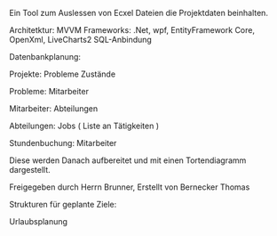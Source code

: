 Ein Tool zum Auslessen von Ecxel Dateien die Projektdaten beinhalten.

Architetktur: MVVM
Frameworks: .Net, wpf, EntityFramework Core, OpenXml, LiveCharts2
SQL-Anbindung



Datenbankplanung:

  Projekte:
    Probleme
    Zustände

  Probleme:
    Mitarbeiter

  Mitarbeiter:
    Abteilungen

  Abteilungen:
    Jobs ( Liste an Tätigkeiten )

  Stundenbuchung:
    Mitarbeiter
 
Diese werden Danach aufbereitet und mit einen Tortendiagramm dargestellt.




Freigegeben durch Herrn Brunner,
Erstellt von Bernecker Thomas


Strukturen für geplante Ziele:

  Urlaubsplanung 
    

